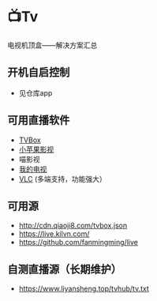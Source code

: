 # 📺Tv
电视机顶盒——解决方案汇总

## 开机自启控制
- 见仓库app

## 可用直播软件
- [TVBox](http://tvbox.clbug.com/)
- [小苹果影视](http://xpgtv.com)
- 喵影视
- [我的电视](https://github.com/yaoxieyoulei/mytv-android)
- [VLC](https://www.videolan.org/vlc/index.zh_CN.html) (多端支持，功能强大）

## 可用源
- http://cdn.qiaoji8.com/tvbox.json
- https://live.kilvn.com/
- https://github.com/fanmingming/live

## 自测直播源（长期维护）
- https://www.liyansheng.top/tvhub/tv.txt
